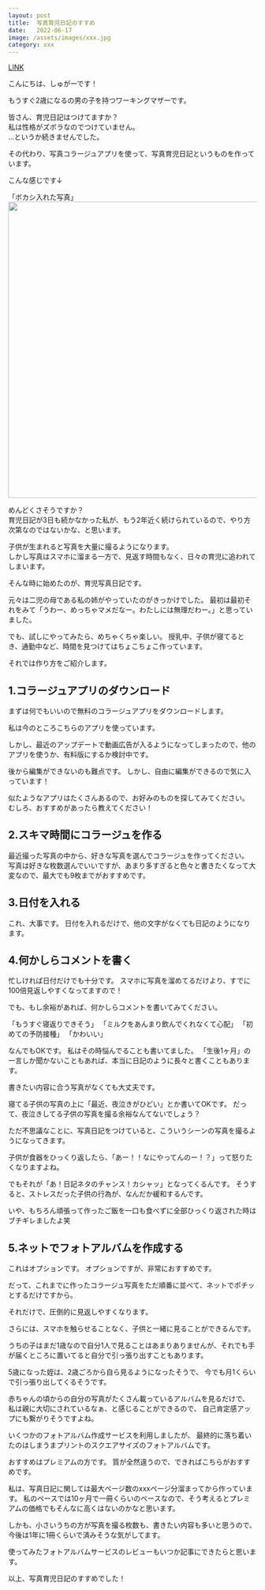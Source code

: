 ```yaml
---
layout: post
title:  写真育児日記のすすめ
date:   2022-06-17
image: /assets/images/xxx.jpg
category: xxx
---
```


[LINK](https://xxx)

こんにちは、しゅがーです！

もうすぐ2歳になるの男の子を持つワーキングマザーです。

皆さん、育児日記はつけてますか？<br>
私は性格がズボラなのでつけていません。<br>
...というか続きませんでした。

その代わり、写真コラージュアプリを使って、写真育児日記というものを作っています。

こんな感じです↓

「ボカシ入れた写真」
<img src="/assets/images/xxx.jpg" width="600" />

めんどくさそうですか？<br>
育児日記が3日も続かなかった私が、もう2年近く続けられているので、やり方次第なのではないかな、と思います。

子供が生まれると写真を大量に撮るようになります。<br>
しかし写真はスマホに溜まる一方で、見返す時間もなく、日々の育児に追われてしまいます。

そんな時に始めたのが、育児写真日記です。

元々は二児の母である私の姉がやっていたのがきっかけでした。
最初は最初それをみて「うわー、めっちゃマメだなー。わたしには無理だわー。」と思っていました。

でも、試しにやってみたら、めちゃくちゃ楽しい。
授乳中、子供が寝てるとき、通勤中など、時間を見つけてはちょこちょこ作っています。

それでは作り方をご紹介します。

## 1.コラージュアプリのダウンロード
まずは何でもいいので無料のコラージュアプリをダウンロードします。

私は今のところこちらのアプリを使っています。

しかし、最近のアップデートで動画広告が入るようになってしまったので、他のアプリを使うか、有料版にするか検討中です。

後から編集ができないのも難点です。
しかし、自由に編集ができるので気に入っています！

似たようなアプリはたくさんあるので、お好みのものを探してみてください。
むしろ、おすすめがあったら教えてください！

## 2.スキマ時間にコラージュを作る
最近撮った写真の中から、好きな写真を選んでコラージュを作ってください。
写真は好きな枚数選んでいいですが、あまり多すぎると色々と書きたくなって大変なので、最大でも9枚までがおすすめです。

## 3.日付を入れる
これ、大事です。
日付を入れるだけで、他の文字がなくても日記のようになります。

## 4.何かしらコメントを書く
忙しければ日付だけでも十分です。
スマホに写真を溜めてるだけより、すでに100倍見返しやすくなってますので！

でも、もし余裕があれば、何かしらコメントを書いてみてください。

「もうすぐ寝返りできそう」
「ミルクをあんまり飲んでくれなくて心配」
「初めての予防接種」
「かわいい」

なんでもOKです。
私はその時悩んでることも書いてました。
「生後1ヶ月」の一言しか聞かないこともあれば、本当に日記のように長々と書くこともあります。

書きたい内容に合う写真がなくても大丈夫です。

寝てる子供の写真の上に「最近、夜泣きがひどい」とか書いてOKです。
だって、夜泣きしてる子供の写真を撮る余裕なんてないでしょう？

ただ不思議なことに、写真日記をつけていると、こういうシーンの写真を撮るようになってきます。

子供が食器をひっくり返したら、「あー！！なにやってんのー！？」って怒りたくなりますよね。

でもそれが「あ！日記ネタのチャンス！カシャッ」となってくるんです。
そうすると、ストレスだった子供の行為が、なんだか緩和するんです。

いや、もちろん頑張って作ったご飯を一口も食べずに全部ひっくり返された時はブチギレましたよ笑

## 5.ネットでフォトアルバムを作成する
これはオプションです。
オプションですが、非常におすすめです。

だって、これまでに作ったコラージュ写真をただ順番に並べて、ネットでポチッとするだけですから。

それだけで、圧倒的に見返しやすくなります。

さらには、スマホを触らせることなく、子供と一緒に見ることができるんです。

うちの子はまだ1歳なので自分1人で見ることはあまりありませんが、それでも手が届くところに置いてると自分で引っ張り出すこともあります。

5歳になった姪は、2歳ごろから自ら見るようになったそうで、
今でも月1くらいで引っ張り出してくるそうです。

赤ちゃんの頃からの自分の写真がたくさん載っているアルバムを見るだけで、
私は親に大切にされているなぁ、と感じることができるので、
自己肯定感アップにも繋がりそうですよね。

いくつかのフォトアルバム作成サービスを利用しましたが、
最終的に落ち着いたのはしまうまプリントのスクエアサイズのフォトアルバムです。

おすすめはプレミアムの方です。
質が全然違うので、できればこちらがおすすめです。

私は、写真日記に関しては最大ページ数のxxxページ分溜まってから作っています。
私のペースでは10ヶ月で一冊くらいのペースなので、そう考えるとプレミアムの価格でもそんなに高くはないのかなと思います。

しかも、小さいうちの方が写真を撮る枚数も、書きたい内容も多いと思うので、
今後は1年に1冊くらいで済みそうな気がしてます。

使ってみたフォトアルバムサービスのレビューもいつか記事にできたらと思います。

以上、写真育児日記のすすめでした！



<br>
<br>
<br>
